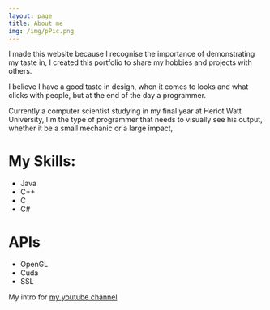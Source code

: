 ```yaml
---
layout: page
title: About me
img: /img/pPic.png
---
```

I made this website because I recognise the importance of demonstrating my taste in, I created this portfolio to share my hobbies and projects with others.

I believe I have a good taste in design, when it comes to looks and what clicks with people, but at the end of the day a programmer. 

Currently a computer scientist studying in my final year at Heriot Watt University, I'm the type of programmer that needs to visually see his output, whether it be a small mechanic or a large impact,

# My Skills:

- Java
- C++
- C
- C#

# APIs
- OpenGL
- Cuda
- SSL

My intro for [my youtube channel](https://www.youtube.com/watch?v=ocJmsHTfyrA)
